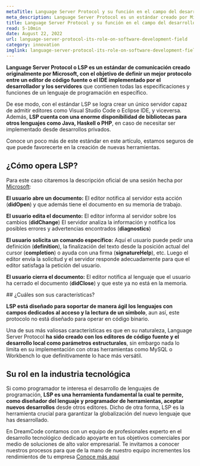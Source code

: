 ```yaml
---
metaTitle: Language Server Protocol y su función en el campo del desarrollo de software
meta_description: Language Server Protocol es un estándar creado por Microsoft con el objetivo de definir una mejor comunicación entre un editor de código fuente o IDE y los servidores que contienen los requerimientos y funciones de un lenguaje de programación específico.
title: Language Server Protocol y su función en el campo del desarrollo de software
read: 5-10min
date: August 22, 2022
url: language-server-protocol-its-role-on-software-development-field
category: innovation
imglink: language-server-protocol-its-role-on-software-development-field.jpg
---
```


**Language Server Protocol o LSP es un estándar de comunicación creado originalmente por Microsoft, con el objetivo de definir un mejor protocolo entre un editor de código fuente o el IDE implementado por el desarrollador y los servidores** que contienen todas las especificaciones y funciones de un lenguaje de programación en específico.

De ese modo, con el estándar LSP se logra crear un único servidor capaz de admitir editores como Visual Studio Code o Eclipse IDE, y viceversa. Además, **LSP cuenta con una enorme disponibilidad de bibliotecas para otros lenguajes como Java, Haskell o PHP**, en caso de necesitar ser implementado desde desarrollos privados.

Conoce un poco más de este estándar en este artículo, estamos seguros de que puede favorecerte en la creación de nuevas herramientas.

## ¿Cómo opera LSP?

Para este caso citaremos la descripción oficial de una sesión hecha por [Microsoft](https://code.visualstudio.com/blogs/2016/06/27/common-language-protocol):

**El usuario abre un documento:** El editor notifica al servidor esta acción (**didOpen**) y que además tiene el documento en su memoria de trabajo.

**El usuario edita el documento:** El editor informa al servidor sobre los cambios (**didChange**) El servidor analiza la información y notifica los posibles errores y advertencias encontrados (**diagnostics**)

**El usuario solicita un comando específico:** Aquí el usuario puede pedir una definición (**definition**), la finalización del texto desde la posición actual del cursor (**completion**) o ayuda con una firma (**signatureHelp**), etc. Luego el editor envía la solicitud y el servidor responde adecuadamente para que el editor satisfaga la petición del usuario.

**El usuario cierra el documento:** El editor notifica al lenguaje que el usuario ha cerrado el documento (**didClose**) y que este ya no está en la memoria.

## ¿Cuáles son sus características?

**LSP está diseñado para soportar de manera ágil los lenguajes con campos dedicados al acceso y la lectura de un símbolo**, aun así, este protocolo no está diseñado para operar en código binario.

Una de sus más valiosas características es que en su naturaleza, Language Server Protocol **ha sido creado con los editores de código fuente y el desarrollo local como parámetros estructurales**, sin embargo nada lo limita en su implementación con otras herramientas como MySQL o Workbench lo que definitivamente lo hace más versátil.

## Su rol en la industria tecnológica

Si como programador te interesa el desarrollo de lenguajes de programación, **LSP es una herramienta fundamental la cual te permite, como diseñador del lenguaje y programador de herramientas, aceptar nuevos desarrollos** desde otros editores. Dicho de otra forma, LSP es la herramienta crucial para garantizar la globalización del nuevo lenguaje que has desarrollado.

En DreamCode contamos con un equipo de profesionales experto en el desarrollo tecnológico dedicado apoyarte en tus objetivos comerciales por medio de soluciones de alto valor empresarial. Te invitamos a conocer nuestros procesos para que de la mano de nuestro equipo incrementes los rendimientos de tu empresa [Conoce más aquí](https://www.dreamcodesoft.com/es/services)
